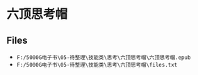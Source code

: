 # 六顶思考帽

## Files

- `F:/5000G电子书\05-待整理\技能类\思考\六顶思考帽\六顶思考帽.epub`
- `F:/5000G电子书\05-待整理\技能类\思考\六顶思考帽\files.txt`
